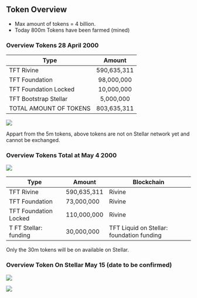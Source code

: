 ## Token Overview

- Max amount of tokens = 4 billion.
- Today 800m Tokens have been farmed (mined)

### Overview Tokens 28 April 2000

| Type  |      Amount    | 
|----------|:-------------:|
| TFT Rivine |  590,635,311 |
| TFT Foundation |    98,000,000   |
| TFT Foundation Locked | 10,000,000 | 
| TFT Bootstrap Stellar |   5,000,000  | 
| TOTAL AMOUNT OF TOKENS | 803,635,311 |

![](tftoverview1.png)

Appart from the 5m tokens, above tokens are not on Stellar network yet and cannot be exchanged.


### Overview Tokens Total at May 4 2000

![](tftlaunch.png)


| Type | Amount| Blockchain |
|-------|--------|---------|
| TFT Rivine | 590,635,311 | Rivine |
| TFT Foundation | 73,000,000 | Rivine |
| TFT Foundation Locked | 110,000,000 | Rivine |
|T FT Stellar: funding |30,000,000|TFT Liquid on Stellar: foundation funding|

Only the 30m tokens will be on available on Stellar.



### Overview Token On Stellar May 15 (date to be confirmed)

![](tftmay.png)

![](tftprojects.png)






